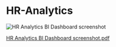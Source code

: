 # HR-Analytics
![HR Analytics BI Dashboard screenshot](https://github.com/PURNADATASCIENCE/HR-Analytics/assets/139790632/f013075e-abb1-4b71-ad43-3ca6a6d41b97)


[HR Analytics BI Dashboard screenshot.pdf](https://github.com/user-attachments/files/16039247/HR.Analytics.BI.Dashboard.screenshot.pdf)

